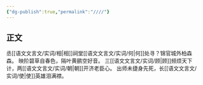 ```yaml
---
{"dg-publish":true,"permalink":"////"}
---
```


## 正文

丞[[语文文言文/实词/相\|相]]祠堂[[语文文言文/实词/何\|何]]处寻？锦官城外柏森森。
映阶碧草自春色，隔叶黄鹂空好音。
三[[语文文言文/实词/顾\|顾]]频烦天下计，两[[语文文言文/实词/朝\|朝]]开济老臣心。
出师未捷身先死，长[[语文文言文/实词/使\|使]]英雄泪满襟。